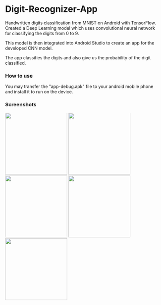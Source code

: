 # Digit-Recognizer-App

Handwritten digits classification from MNIST on Android with TensorFlow. Created a Deep Learning model which uses convolutional neural network for classifying the digits from 0 to 9. 

This model is then integrated into Android Studio to create an app for the developed CNN model.

The app classifies the digits and also give us the probability of the digit classified.

### How to use
You may transfer the "app-debug.apk" file to your android mobile phone and install it to run on the device.


### Screenshots
<img src="https://user-images.githubusercontent.com/42955521/122160546-bf4ae800-ce8d-11eb-8953-3677c48dbc02.jpg" width="200px" />   <img src="https://user-images.githubusercontent.com/42955521/122160584-cffb5e00-ce8d-11eb-925a-873745b6b7dc.jpg" width="200px" /> <img src="https://user-images.githubusercontent.com/42955521/122160612-dee21080-ce8d-11eb-9ce4-8d4cdebf00fa.jpg" width="200px" /> <img src="https://user-images.githubusercontent.com/42955521/122160665-f6b99480-ce8d-11eb-8c20-a70a255a0345.jpg" width="200px" /> <img src="https://user-images.githubusercontent.com/42955521/122160693-02a55680-ce8e-11eb-8922-75df13a53e5e.jpg" width="200px" /> 
